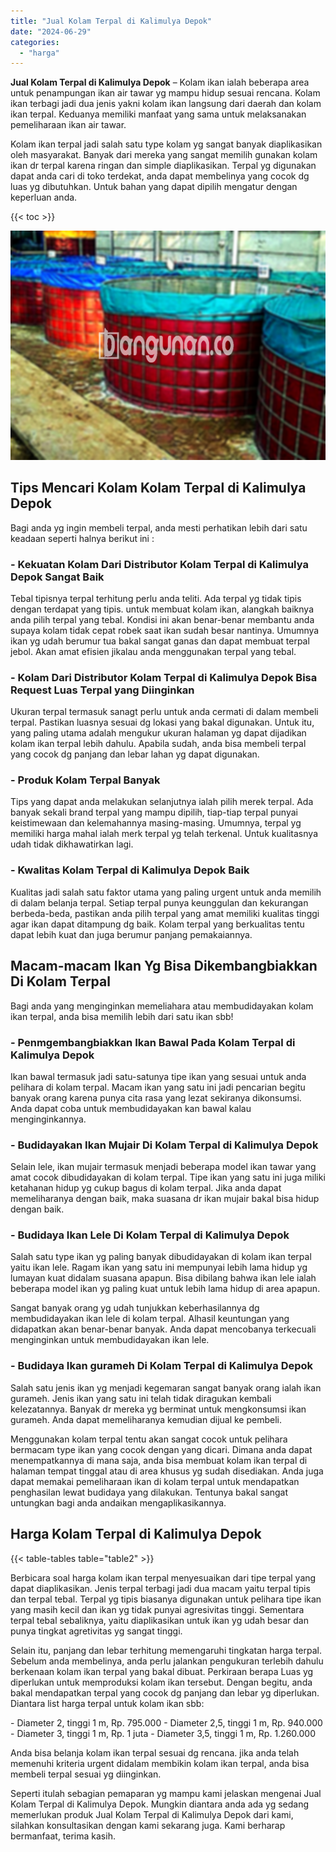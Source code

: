 ```yaml
---
title: "Jual Kolam Terpal di Kalimulya Depok"
date: "2024-06-29"
categories: 
  - "harga"
---
```


**Jual Kolam Terpal di Kalimulya Depok** – Kolam ikan ialah beberapa area untuk penampungan ikan air tawar yg mampu hidup sesuai rencana. Kolam ikan terbagi jadi dua jenis yakni kolam ikan langsung dari daerah dan kolam ikan terpal. Keduanya memiliki manfaat yang sama untuk melaksanakan pemeliharaan ikan air tawar.

Kolam ikan terpal jadi salah satu type kolam yg sangat banyak diaplikasikan oleh masyarakat. Banyak dari mereka yang sangat memilih gunakan kolam ikan dr terpal karena ringan dan simple diaplikasikan. Terpal yg digunakan dapat anda cari di toko terdekat, anda dapat membelinya yang cocok dg luas yg dibutuhkan. Untuk bahan yang dapat dipilih mengatur dengan keperluan anda.

{{< toc >}}

![Jual Kolam Terpal di Kalimulya Depok](/images/jual-kolam-terpal-07.png)

## Tips Mencari Kolam Kolam Terpal di Kalimulya Depok

Bagi anda yg ingin membeli terpal, anda mesti perhatikan lebih dari satu keadaan seperti halnya berikut ini :

### \- Kekuatan Kolam Dari Distributor Kolam Terpal di Kalimulya Depok Sangat Baik

Tebal tipisnya terpal terhitung perlu anda teliti. Ada terpal yg tidak tipis dengan terdapat yang tipis. untuk membuat kolam ikan, alangkah baiknya anda pilih terpal yang tebal. Kondisi ini akan benar-benar membantu anda supaya kolam tidak cepat robek saat ikan sudah besar nantinya. Umumnya ikan yg udah berumur tua bakal sangat ganas dan dapat membuat terpal jebol. Akan amat efisien jikalau anda menggunakan terpal yang tebal.

### \- Kolam Dari Distributor Kolam Terpal di Kalimulya Depok Bisa Request Luas Terpal yang Diinginkan

Ukuran terpal termasuk sanagt perlu untuk anda cermati di dalam membeli terpal. Pastikan luasnya sesuai dg lokasi yang bakal digunakan. Untuk itu, yang paling utama adalah mengukur ukuran halaman yg dapat dijadikan kolam ikan terpal lebih dahulu. Apabila sudah, anda bisa membeli terpal yang cocok dg panjang dan lebar lahan yg dapat digunakan.

### \- Produk Kolam Terpal Banyak

Tips yang dapat anda melakukan selanjutnya ialah pilih merek terpal. Ada banyak sekali brand terpal yang mampu dipilih, tiap-tiap terpal punyai keistimewaan dan kelemahannya masing-masing. Umumnya, terpal yg memiliki harga mahal ialah merk terpal yg telah terkenal. Untuk kualitasnya udah tidak dikhawatirkan lagi.

### \- Kwalitas Kolam Terpal di Kalimulya Depok Baik

Kualitas jadi salah satu faktor utama yang paling urgent untuk anda memilih di dalam belanja terpal. Setiap terpal punya keunggulan dan kekurangan berbeda-beda, pastikan anda pilih terpal yang amat memiliki kualitas tinggi agar ikan dapat ditampung dg baik. Kolam terpal yang berkualitas tentu dapat lebih kuat dan juga berumur panjang pemakaiannya.

## Macam-macam Ikan Yg Bisa Dikembangbiakkan Di Kolam Terpal

Bagi anda yang menginginkan memeliahara atau membudidayakan kolam ikan terpal, anda bisa memilih lebih dari satu ikan sbb!

### \- Penmgembangbiakkan Ikan Bawal Pada Kolam Terpal di Kalimulya Depok

Ikan bawal termasuk jadi satu-satunya tipe ikan yang sesuai untuk anda pelihara di kolam terpal. Macam ikan yang satu ini jadi pencarian begitu banyak orang karena punya cita rasa yang lezat sekiranya dikonsumsi. Anda dapat coba untuk membudidayakan kan bawal kalau menginginkannya.

### \- Budidayakan Ikan Mujair Di Kolam Terpal di Kalimulya Depok

Selain lele, ikan mujair termasuk menjadi beberapa model ikan tawar yang amat cocok dibudidayakan di kolam terpal. Tipe ikan yang satu ini juga miliki ketahanan hidup yg cukup bagus di kolam terpal. Jika anda dapat memeliharanya dengan baik, maka suasana dr ikan mujair bakal bisa hidup dengan baik.

### \- Budidaya Ikan Lele Di Kolam Terpal di Kalimulya Depok

Salah satu type ikan yg paling banyak dibudidayakan di kolam ikan terpal yaitu ikan lele. Ragam ikan yang satu ini mempunyai lebih lama hidup yg lumayan kuat didalam suasana apapun. Bisa dibilang bahwa ikan lele ialah beberapa model ikan yg paling kuat untuk lebih lama hidup di area apapun.

Sangat banyak orang yg udah tunjukkan keberhasilannya dg membudidayakan ikan lele di kolam terpal. Alhasil keuntungan yang didapatkan akan benar-benar banyak. Anda dapat mencobanya terkecuali menginginkan untuk membudidayakan ikan lele.

### \- Budidaya Ikan gurameh Di Kolam Terpal di Kalimulya Depok

Salah satu jenis ikan yg menjadi kegemaran sangat banyak orang ialah ikan gurameh. Jenis ikan yang satu ini telah tidak diragukan kembali kelezatannya. Banyak dr mereka yg berminat untuk mengkonsumsi ikan gurameh. Anda dapat memeliharanya kemudian dijual ke pembeli.

Menggunakan kolam terpal tentu akan sangat cocok untuk pelihara bermacam type ikan yang cocok dengan yang dicari. Dimana anda dapat menempatkannya di mana saja, anda bisa membuat kolam ikan terpal di halaman tempat tinggal atau di area khusus yg sudah disediakan. Anda juga dapat memakai pemeliharaan ikan di kolam terpal untuk mendapatkan penghasilan lewat budidaya yang dilakukan. Tentunya bakal sangat untungkan bagi anda andaikan mengaplikasikannya.

## Harga Kolam Terpal di Kalimulya Depok

{{< table-tables table="table2" >}}

Berbicara soal harga kolam ikan terpal menyesuaikan dari tipe terpal yang dapat diaplikasikan. Jenis terpal terbagi jadi dua macam yaitu terpal tipis dan terpal tebal. Terpal yg tipis biasanya digunakan untuk pelihara tipe ikan yang masih kecil dan ikan yg tidak punyai agresivitas tinggi. Sementara terpal tebal sebaliknya, yaitu diaplikasikan untuk ikan yg udah besar dan punya tingkat agretivitas yg sangat tinggi.

Selain itu, panjang dan lebar terhitung memengaruhi tingkatan harga terpal. Sebelum anda membelinya, anda perlu jalankan pengukuran terlebih dahulu berkenaan kolam ikan terpal yang bakal dibuat. Perkiraan berapa Luas yg diperlukan untuk memproduksi kolam ikan tersebut. Dengan begitu, anda bakal mendapatkan terpal yang cocok dg panjang dan lebar yg diperlukan. Diantara list harga terpal untuk kolam ikan sbb:

\- Diameter 2, tinggi 1 m, Rp. 795.000 - Diameter 2,5, tinggi 1 m, Rp. 940.000 - Diameter 3, tinggi 1 m, Rp. 1 juta - Diameter 3,5, tinggi 1 m, Rp. 1.260.000

Anda bisa belanja kolam ikan terpal sesuai dg rencana. jika anda telah memenuhi kriteria urgent didalam membikin kolam ikan terpal, anda bisa membeli terpal sesuai yg diinginkan.

Seperti itulah sebagian pemaparan yg mampu kami jelaskan mengenai Jual Kolam Terpal di Kalimulya Depok. Mungkin diantara anda ada yg sedang memerlukan produk Jual Kolam Terpal di Kalimulya Depok dari kami, silahkan konsultasikan dengan kami sekarang juga. Kami berharap bermanfaat, terima kasih.
